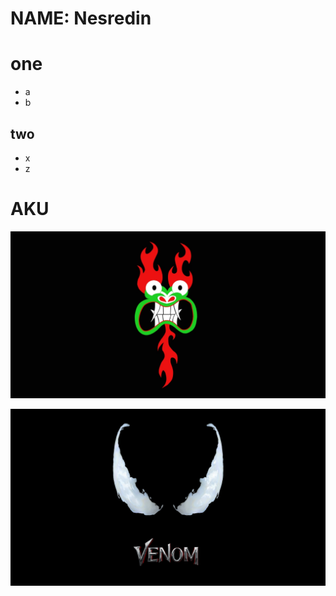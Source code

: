 # NAME: Nesredin
# one
- a
- b
## two
  - x
  - z
 # AKU
![aku.jpg](Phots/aku.jpg)

![venom-movie-logo-4k-x5.jpg](Phots/venom-movie-logo-4k-x5.jpg)